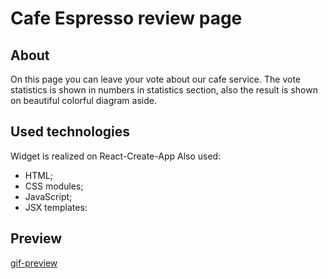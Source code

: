 # Cafe Espresso review page

## About

On this page you can leave your vote about our cafe service. The vote statistics
is shown in numbers in statistics section, also the result is shown on beautiful
colorful diagram aside.

## Used technologies

Widget is realized on React-Create-App Also used:

- HTML;
- CSS modules;
- JavaScript;
- JSX templates:

## Preview

[gif-preview](https://github.com/Olena-Horobets/goit-react-hw-02-feedback/blob/main/src/images/cafe-review.gif)
